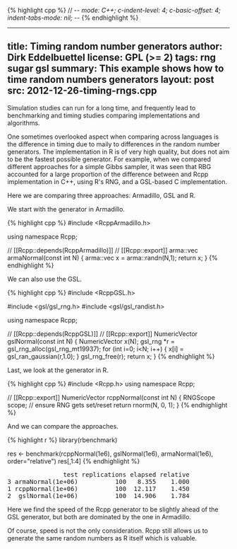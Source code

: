 
{% highlight cpp %}
// -*- mode: C++; c-indent-level: 4; c-basic-offset: 4; indent-tabs-mode: nil; -*-
{% endhighlight %}

---
title: Timing random number generators
author: Dirk Eddelbuettel
license: GPL (>= 2)
tags: rng sugar gsl
summary: This example shows how to time random numbers generators
layout: post
src: 2012-12-26-timing-rngs.cpp
---
Simulation studies can run for a long time, and frequently lead to
benchmarking and timing studies comparing implementations and algorithms.

One sometimes overlooked aspect when comparing across languages is
the difference in timing due to maily to differences in the random
number generators. The implementation in R is of very high quality,
but does not aim to be the fastest possible generator. For example,
when we compared different approaches for a simple Gibbs sampler,
it was seen that RBG accounted for a large proportion of the
difference between and Rcpp implementation in C++, using R's RNG,
and a GSL-based C implementation.

Here we are comparing three approaches: Armadillo, GSL and R.



We start with the generator in Armadillo.

{% highlight cpp %}
#include <RcppArmadillo.h>

using namespace Rcpp;

// [[Rcpp::depends(RcppArmadillo)]]
// [[Rcpp::export]]
arma::vec armaNormal(const int N) {
    arma::vec x = arma::randn(N,1);
    return x;
}
{% endhighlight %}


We can also use the GSL.

{% highlight cpp %}
#include <RcppGSL.h>

#include <gsl/gsl_rng.h>
#include <gsl/gsl_randist.h>

using namespace Rcpp;

// [[Rcpp::depends(RcppGSL)]]
// [[Rcpp::export]]
NumericVector gslNormal(const int N) {
    NumericVector x(N);
    gsl_rng *r = gsl_rng_alloc(gsl_rng_mt19937);
    for (int i=0; i<N; i++) {
        x[i] = gsl_ran_gaussian(r,1.0);
    }
    gsl_rng_free(r);
    return x;
}
{% endhighlight %}


Last, we look at the generator in R.

{% highlight cpp %}
#include <Rcpp.h>
using namespace Rcpp;

// [[Rcpp::export]]
NumericVector rcppNormal(const int N) {
    RNGScope scope;		// ensure RNG gets set/reset
    return rnorm(N, 0, 1);
}
{% endhighlight %}


And we can compare the approaches.

{% highlight r %}
library(rbenchmark)

res <- benchmark(rcppNormal(1e6), 
                 gslNormal(1e6),
                 armaNormal(1e6),
                 order="relative")
res[,1:4]
{% endhighlight %}



<pre class="output">
               test replications elapsed relative
3 armaNormal(1e+06)          100   8.355    1.000
1 rcppNormal(1e+06)          100  12.117    1.450
2  gslNormal(1e+06)          100  14.906    1.784
</pre>



Here we find the speed of the Rcpp generator to be slightly ahead
of the GSL generator, but both are dominated by the one in
Armadillo.

Of course, speed is not the only consideration. Rcpp still allows
us to generate the same random numbers as R itself which is
valuable.
